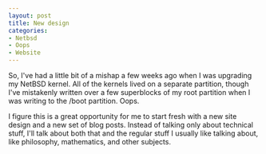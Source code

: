 ```yaml
--- 
layout: post
title: New design
categories:
- Netbsd
- Oops
- Website
---
```

So, I've had a little bit of a mishap a few weeks ago when I was upgrading my NetBSD kernel.  All of the kernels lived on a separate partition, though I've mistakenly written over a few superblocks of my root partition when I was writing to the /boot partition.  Oops.

I figure this is a great opportunity for me to start fresh with a new site design and a new set of blog posts.  Instead of talking only about technical stuff, I'll talk about both that and the regular stuff I usually like talking about, like philosophy, mathematics, and other subjects.
